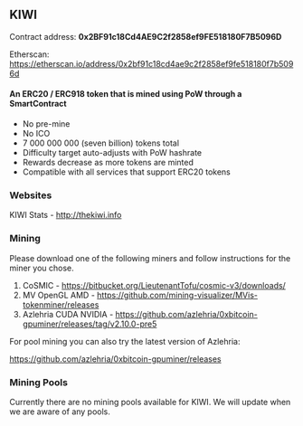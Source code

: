 
 ## KIWI
 Contract address: **0x2BF91c18Cd4AE9C2f2858ef9FE518180F7B5096D**

 Etherscan: https://etherscan.io/address/0x2bf91c18cd4ae9c2f2858ef9fe518180f7b5096d

 #### An ERC20 / ERC918 token that is mined using PoW through a SmartContract

  * No pre-mine
  * No ICO
  * 7 000 000 000 (seven billion) tokens total
  * Difficulty target auto-adjusts with PoW hashrate
  * Rewards decrease as more tokens are minted
  * Compatible with all services that support ERC20 tokens

### Websites

KIWI Stats - http://thekiwi.info

### Mining

Please download one of the following miners and follow instructions for the miner you chose.

1. CoSMIC - https://bitbucket.org/LieutenantTofu/cosmic-v3/downloads/
2. MV OpenGL AMD - https://github.com/mining-visualizer/MVis-tokenminer/releases
3. Azlehria CUDA NVIDIA - https://github.com/azlehria/0xbitcoin-gpuminer/releases/tag/v2.10.0-pre5

For pool mining you can also try the latest version of Azlehria:

https://github.com/azlehria/0xbitcoin-gpuminer/releases


### Mining Pools

Currently there are no mining pools available for KIWI. We will update when we are aware of any pools.

